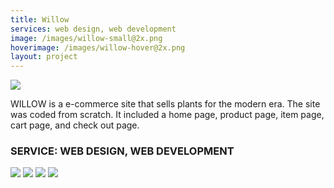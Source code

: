 ```yaml
---
title: Willow
services: web design, web development
image: /images/willow-small@2x.png
hoverimage: /images/willow-hover@2x.png
layout: project
---
```


<img class="img-flex load-hidden" src="{{ site.baseurl }}/images/willow-multi-screens.png" />

WILLOW is a e-commerce site that sells plants for the modern era. The site
was coded from scratch. It included a home page, product page, item page,
cart page, and check out page.

<h3>SERVICE: WEB DESIGN, WEB DEVELOPMENT</h3>

<div class="center">
<img class="img-flex load-hidden push" src="{{ site.baseurl }}/images/willow-ipad-screen.png" />
<img class="img-flex drop-shadow push load-hidden unit-xs-centered smallerwidth" src="{{ site.baseurl }}/images/willow-product.png" />
<img class="img-flex drop-shadow push load-hidden unit-xs-centered smallerwidth" src="{{ site.baseurl }}/images/willow-individual-product.png" />
<img class="img-flex drop-shadow push load-hidden unit-xs-centered smallerwidth" src="{{ site.baseurl }}/images/willow-checkout.png" />
</div>
